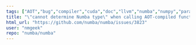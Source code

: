 ```yaml
---
tags: ["AOT","bug","compiler","cuda","doc","llvm","numba","numpy","parallel","python"]
title: "\"cannot determine Numba type\" when calling AOT-compiled function from AOT-compiled function"
html_url: "https://github.com/numba/numba/issues/3823"
user: "nmgeek"
repo: "numba/numba"
---
```


